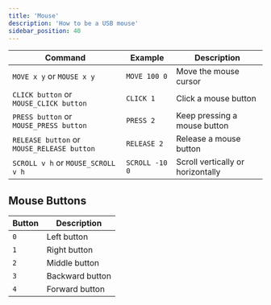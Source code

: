 ```yaml
---
title: 'Mouse'
description: 'How to be a USB mouse'
sidebar_position: 40
---
```


| Command | Example | Description |
| ------- | ------- | ----------- |
| `MOVE x y` or `MOUSE x y` | `MOVE 100 0` | Move the mouse cursor |
| `CLICK button` or `MOUSE_CLICK button` | `CLICK 1` | Click a mouse button |
| `PRESS button` or `MOUSE_PRESS button` | `PRESS 2` | Keep pressing a mouse button |
| `RELEASE button` or `MOUSE_RELEASE button` | `RELEASE 2` | Release a mouse button |
| `SCROLL v h` or `MOUSE_SCROLL v h` | `SCROLL -10 0` | Scroll vertically or horizontally |

## Mouse Buttons

| Button | Description |
| ------ | ----------- |
| `0` | Left button |
| `1` | Right button |
| `2` | Middle button |
| `3` | Backward button |
| `4` | Forward button |